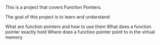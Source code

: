 This is a project that covers Function Pointers.

The goal of this project is to learn and understand:

What are function pointers and how to use them
What does a function pointer exactly hold
Where does a function pointer point to in the virtual memory
